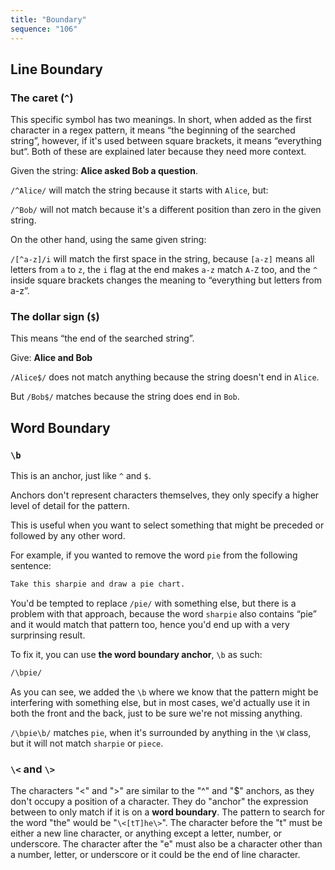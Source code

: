 ```yaml
---
title: "Boundary"
sequence: "106"
---
```


## Line Boundary

### The caret (`^`)

This specific symbol has two meanings. In short, when added as the first character in a regex pattern, it means “the beginning of the searched string”, however, if it's used between square brackets, it means “everything but“. Both of these are explained later because they need more context.

Given the string: **Alice asked Bob a question**.

`/^Alice/` will match the string because it starts with `Alice`, but:

`/^Bob/` will not match because it's a different position than zero in the given string.

On the other hand, using the same given string:

`/[^a-z]/i` will match the first space in the string, because `[a-z]` means all letters from `a` to `z`, the `i` flag at the end makes `a-z` match `A-Z` too, and the `^` inside square brackets changes the meaning to “everything but letters from a-z”.

### The dollar sign (`$`)

This means “the end of the searched string”.

Give: **Alice and Bob**

`/Alice$/` does not match anything because the string doesn't end in `Alice`.

But `/Bob$/` matches because the string does end in `Bob`.

## Word Boundary

### `\b`

This is an anchor, just like `^` and `$`.

Anchors don't represent characters themselves, they only specify a higher level of detail for the pattern.

This is useful when you want to select something that might be preceded or followed by any other word.

For example, if you wanted to remove the word `pie` from the following sentence:

```txt
Take this sharpie and draw a pie chart.
```

You'd be tempted to replace `/pie/` with something else, but there is a problem with that approach, because the word `sharpie` also contains “pie” and it would match that pattern too, hence you'd end up with a very surprinsing result.

To fix it, you can use **the word boundary anchor**, `\b` as such:

```txt
/\bpie/
```

As you can see, we added the `\b` where we know that the pattern might be interfering with something else, but in most cases, we'd actually use it in both the front and the back, just to be sure we're not missing anything.

`/\bpie\b/` matches `pie`, when it's surrounded by anything in the `\W` class, but it will not match `sharpie` or `piece`.

### `\<` and `\>`

The characters "\<" and "\>" are similar to the "^" and "$" anchors, as they don't occupy a position of a character. They do "anchor" the expression between to only match if it is on a **word boundary**. The pattern to search for the word "the" would be "`\<[tT]he\>`". The character before the "t" must be either a new line character, or anything except a letter, number, or underscore. The character after the "e" must also be a character other than a number, letter, or underscore or it could be the end of line character.
